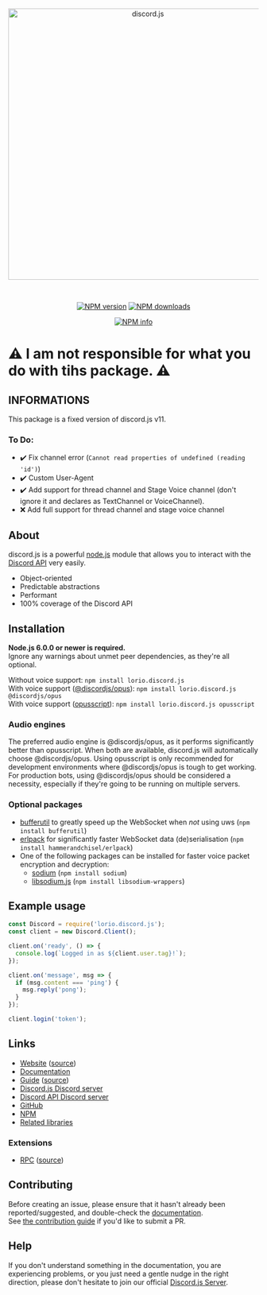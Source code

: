 <div align="center">
  <br />
  <p>
    <a href="https://discord.js.org"><img src="https://discord.js.org/static/logo.svg" width="546" alt="discord.js" /></a>
  </p>
  <br />
  <p>
    <a href="https://www.npmjs.com/package/lorio.discord.js"><img src="https://img.shields.io/npm/v/lorio.discord.js.svg?maxAge=3600&style=for-the-badge" alt="NPM version" /></a>
    <a href="https://www.npmjs.com/package/lorio.discord.js"><img src="https://img.shields.io/npm/dt/lorio.discord.js.svg?maxAge=3600&style=for-the-badge" alt="NPM downloads" /></a>
  </p>
  <p>
    <a href="https://nodei.co/npm/lorio.discord.js/"><img src="https://nodei.co/npm/lorio.discord.js.png?downloads=true&stars=true&compact=true" alt="NPM info" /></a>
  </p>
</div>

# ⚠ I am not responsible for what you do with tihs package. ⚠

## INFORMATIONS
This package is a fixed version of discord.js v11.

### To Do:
- ✔️ Fix channel error (`Cannot read properties of undefined (reading 'id')`)
- ✔️ Custom User-Agent
- ✔️ Add support for thread channel and Stage Voice channel (don't ignore it and declares as TextChannel or VoiceChannel).
- ❌ Add full support for thread channel and stage voice channel

## About
discord.js is a powerful [node.js](https://nodejs.org) module that allows you to interact with the
[Discord API](https://discord.com/developers/docs/intro) very easily.

- Object-oriented
- Predictable abstractions
- Performant
- 100% coverage of the Discord API

## Installation
**Node.js 6.0.0 or newer is required.**  
Ignore any warnings about unmet peer dependencies, as they're all optional.

Without voice support: `npm install lorio.discord.js`  
With voice support ([@discordjs/opus](https://www.npmjs.com/package/@discordjs/opus)): `npm install lorio.discord.js @discordjs/opus`  
With voice support ([opusscript](https://www.npmjs.com/package/opusscript)): `npm install lorio.discord.js opusscript`

### Audio engines
The preferred audio engine is @discordjs/opus, as it performs significantly better than opusscript. When both are available, discord.js will automatically choose @discordjs/opus.
Using opusscript is only recommended for development environments where @discordjs/opus is tough to get working.
For production bots, using @discordjs/opus should be considered a necessity, especially if they're going to be running on multiple servers.

### Optional packages
- [bufferutil](https://www.npmjs.com/package/bufferutil) to greatly speed up the WebSocket when *not* using uws (`npm install bufferutil`)
- [erlpack](https://github.com/hammerandchisel/erlpack) for significantly faster WebSocket data (de)serialisation (`npm install hammerandchisel/erlpack`)
- One of the following packages can be installed for faster voice packet encryption and decryption:
    - [sodium](https://www.npmjs.com/package/sodium) (`npm install sodium`)
    - [libsodium.js](https://www.npmjs.com/package/libsodium-wrappers) (`npm install libsodium-wrappers`)

## Example usage
```js
const Discord = require('lorio.discord.js');
const client = new Discord.Client();

client.on('ready', () => {
  console.log(`Logged in as ${client.user.tag}!`);
});

client.on('message', msg => {
  if (msg.content === 'ping') {
    msg.reply('pong');
  }
});

client.login('token');
```

## Links
* [Website](https://discord.js.org/) ([source](https://github.com/discordjs/website))
* [Documentation](https://discord.js.org/#/docs)
* [Guide](https://discordjs.guide/) ([source](https://github.com/discordjs/guide))
* [Discord.js Discord server](https://discord.gg/bRCvFy9)
* [Discord API Discord server](https://discord.gg/discord-api)
* [GitHub](https://github.com/ImLorio/lorio.discord.js)
* [NPM](https://www.npmjs.com/package/lorio.discord.js)
* [Related libraries](https://discordapi.com/unofficial/libs.html)

### Extensions
* [RPC](https://www.npmjs.com/package/discord-rpc) ([source](https://github.com/discordjs/RPC))

## Contributing
Before creating an issue, please ensure that it hasn't already been reported/suggested, and double-check the
[documentation](https://discord.js.org/#/docs).  
See [the contribution guide](https://github.com/discordjs/discord.js/blob/master/.github/CONTRIBUTING.md) if you'd like to submit a PR.

## Help
If you don't understand something in the documentation, you are experiencing problems, or you just need a gentle
nudge in the right direction, please don't hesitate to join our official [Discord.js Server](https://discord.gg/bRCvFy9).
